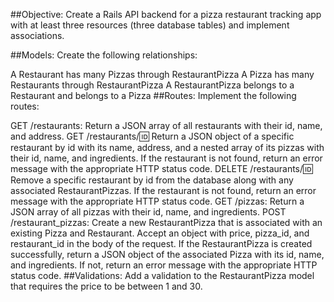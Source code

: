 ##Objective:
Create a Rails API backend for a pizza restaurant tracking app with at least three resources (three database tables) and implement associations.

##Models:
Create the following relationships:

A Restaurant has many Pizzas through RestaurantPizza
A Pizza has many Restaurants through RestaurantPizza
A RestaurantPizza belongs to a Restaurant and belongs to a Pizza
##Routes:
Implement the following routes:

GET /restaurants: Return a JSON array of all restaurants with their id, name, and address.
GET /restaurants/:id: Return a JSON object of a specific restaurant by id with its name, address, and a nested array of its pizzas with their id, name, and ingredients. If the restaurant is not found, return an error message with the appropriate HTTP status code.
DELETE /restaurants/:id: Remove a specific restaurant by id from the database along with any associated RestaurantPizzas. If the restaurant is not found, return an error message with the appropriate HTTP status code.
GET /pizzas: Return a JSON array of all pizzas with their id, name, and ingredients.
POST /restaurant_pizzas: Create a new RestaurantPizza that is associated with an existing Pizza and Restaurant. Accept an object with price, pizza_id, and restaurant_id in the body of the request. If the RestaurantPizza is created successfully, return a JSON object of the associated Pizza with its id, name, and ingredients. If not, return an error message with the appropriate HTTP status code.
##Validations:
Add a validation to the RestaurantPizza model that requires the price to be between 1 and 30.



